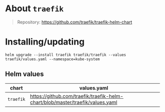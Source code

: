 About `traefik`
===
> Repository: https://github.com/traefik/traefik-helm-chart

Installing/updating
===

```shell
helm upgrade --install traefik traefik/traefik --values traefik/values.yaml --namespace=kube-system
```

Helm values
---

| chart     | values.yaml                                                                   |
|-----------|-------------------------------------------------------------------------------|
| `traefik` | https://github.com/traefik/traefik-helm-chart/blob/master/traefik/values.yaml |
